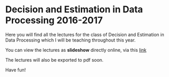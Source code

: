 # Decision and Estimation in Data Processing 2016-2017

Here you will find all the lectures for the class of Decision and Estimation in Data Processing which I will be teaching throughout this year.

You can view the lectures as **slideshow** directly online, via this [link](http://nbviewer.jupyter.org/github/nikcleju/DEDP20162017/tree/master/Lectures/)

The lectures will also be exported to pdf soon.

Have fun!
